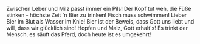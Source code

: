 Zwischen Leber und Milz passt immer ein Pils!
Der Kopf tut weh, die Füße stinken - höchste Zeit 'n Bier zu trinken!
Fisch muss schwimmen!
Lieber Bier im Blut als Wasser im Knie!
Bier ist der Beweis, dass Gott uns liebt und will, dass wir glücklich sind!
Hopfen und Malz, Gott erhalt's!
Es trinkt der Mensch, es säuft das Pferd, doch heute ist es umgekehrt!
